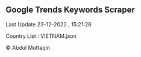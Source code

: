 

## Google Trends Keywords Scraper 
 
Last Update 23-12-2022 , 15:21:26

Country List :
VIETNAM.json



© Abdul Muttaqin 
